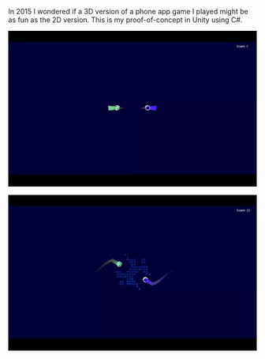 In 2015 I wondered if a 3D version of a phone app game I played might be as fun as the 2D version. This is my proof-of-concept in Unity using C#.

![Output sample](https://github.com/idealius/Hurry-Geos/raw/master/demo.webp)

![Output sample](https://github.com/idealius/Hurry-Geos/raw/master/demo2.webp)